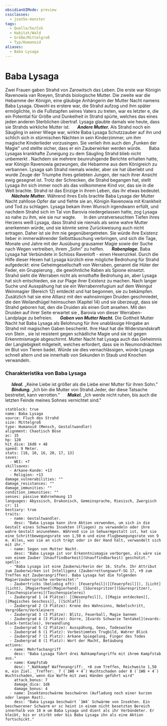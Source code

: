 ```yaml
---
obsidianUIMode: preview
cssclasses:
  - json5e-monster
tags:
  - Quelle/5e/CoS
  - Habitat/Wald
  - Größe/Mittelgroß
  - Typ/Humanoid
aliases:
  - Baba Lysaga
---
```

# Baba Lysaga
Zwei Frauen gaben Strahd von Zarowitsch das Leben. Die erste war Königin Ravenowia van Roeyen, Strahds biologische Mutter. Die zweite war die Hebamme der Königin, eine gläubige Anhängerin der Mutter Nacht namens Baba Lysaga. Obwohl es erstere war, die Strahd aufzog und ihm später ermöglichte, in die Fußstapfen seines Vaters zu treten, war es letzter e, die ein Potential für Größe und Dunkelheit in Strahd spürte, welches das eines jeden anderen Sterblichen übertraf. Lysaga glaubte damals wie heute, dass sie Strahds wirkliche Mutter ist.
$\quad$ **_Andere Mutter._** Als Strahd noch ein Säugling in seiner Wiege war, wirkte Baba Lysaga Schutzzauber auf ihn und schlich sich in stürmischen Nächten in sein Kinderzimmer, um ihm magische Kinderlieder vorzusingen. Sie verlieh ihm auch den „Funken der Magie" und stellte sicher, dass er ein Zauberwirker werden würde.
$\quad$ Baba Lysagas krankhafte Zuneigung zu dem Säugling Strahd blieb nicht unbemerkt . Nachdem sie mehrere beunruhigende Berichte erhalten hatte, war Königin Ravenowia gezwungen, die Hebamme aus dem Königreich zu verbannen. Lysaga sah Strahd niemals wieder, aber sie hat überlebt und wurde Zeuge der Triumphe ihres geliebten Jungen, der nach ihrer Ansicht ewig gesegnet ist. Trotz der Schrecken, die Strahd begangen hat, stellt Lysaga ihn sich immer noch als das vollkommene Kind vor, das sie in die Welt brachte. Strahd ist das Einzige in ihrem Leben, das ihr etwas bedeutet.
$\quad$ **_Nächste Mutter._** Während ihres Exils brachte Baba Lysaga der Mutter Nacht zahllose Opfer dar und flehte sie an, Königin Ravenowia mit Krankheit und Tod zu schlagen. Lysaga bekam ihren Wunsch irgendwann erfüllt, und nachdem Strahd sich im Tal von Barovia niedergelassen hatte, zog Lysaga so nahe zu ihm, wie sie nur wagte.
$\quad$ In den unratverseuchten Tiefen ihres Herzens weiß Lysaga, dass Strahd sie niemals als seine wahre Mutter anerkennen würde, und sie könnte seine Zurückweisung auch nicht ertragen. Daher ist sie ihm nie gegenübergetreten. Sie würde ihre Existenz lieber in immerwährender Selbsttäuschung verbringen, und sich die Tage, Monate und Jahre mit der Ausübung grausamer Magie sowie der Suche nach Wegen vertreiben, ihrem „Sohn" zu helfen.
$\quad$ **_Rabenplage._** Baba Lysaga hat Verbündete in Schloss Ravenloft - einen Hexenzirkel. Durch die Hilfe dieser Hexen hat Lysaga kürzlich eine mögliche Bedrohung für Strahd aufgedeckt: eine Geheimgesellschaft von Werraben, genannt die Hüter der Feder, ein Gruppierung , die gewöhnliche Raben als Spione einsetzt.
$\quad$ Strahd sieht die Werraben nicht als ernsthafte Bedrohung an, aber Lysaga hat sich entschieden, sie zur Plage ihrer Existenz zu machen. Nach langer Suche und Ausspähung hat sie ein Werrabenrefugium auf dem Weingut Weinmagier (Bereich 12) entdeckt und hat begonnen, sie zu bekämpfen. Zusätzlich hat sie eine Allianz mit den wahnsinnigen Druiden geschmiedet, die den Weilandhügel heimsuchen (Kapitel 14) und sie überzeugt, dass sie Strahd geboren hat, den die Druiden als einen Gott ansehen. Mit den Druiden auf ihrer Seite erwartet sie , Barovia von dieser Werraben- Landplage zu befreien.
$\quad$ **_Gaben von Mutter Nacht._** Die Gottheit Mutter Nacht hat Baba Lysaga als Belohnung für ihre unablässige Hingabe an Strahd mit magischen Gaben beschenkt. Ihre Haut hat die Widerstandskraft von Stein , sie ist resistent gegen schädliche Magie und sie ist gegen Erkenntnismagie abgeschirmt. Mutter Nacht hat Lysaga auch das Geheimnis der Langlebigkeit mitgeteilt, welches erfordert, dass sie in Neumondnächten im Blut von Tieren badet. Würde sie dies vernachlässigen, würde Lysaga schnell altern und sie innerhalb von Sekunden in Staub und Knochen verwandeln.

### Charakteristika von Baba Lysaga
$\quad$ **_Ideal._** „Keine Liebe ist größer als die Liebe einer Mutter für ihren Sohn." 
$\quad$ **_Bindung._** „Ich bin die Mutter von Strahd.Jeder, der diese Tatsache bestreitet, kann verrotten." 
$\quad$ **_Makel._** „Ich werde nicht ruhen, bis auch die letzten Feinde meines Sohnes vernichtet sind."

```statblock
statblock: true
name: Baba Lysaga
source: Fluch des Strahd
size: Mittelgroß
type: Humanoid (Mensch, Gestaltwandler)
alignment: Chaotisch Böse
ac: 15
hp: 120
hit_dice: 16d8 + 48
speed: 9 Meter.
stats: [18, 10, 16, 20, 17, 13]
saves:
  - WEI: +7
skillsaves:
  - Arkane-Kunde: +13
  - Religion: +13
damage_vulnerabilities: ""
damage_resistances: ""
damage_immunities: ""
condition_immunities: ""
senses: passive Wahrnehmung 13
languages: Abyssisch, Drakonisch, Gemeinsprache, Riesisch, Zwergisch
cr: 11
bestiary: true
traits:
  - name: Gestaltwandler.
    desc: "Baba Lysaga kann ihre Aktion verwenden, um sich in die Gestalt eines Schwarms Insekten (Fliegen) zu verwandeln oder ihre wahre Gestalt anzunehmen. Während sie in Sehwarmgestalt ist, hat sie eine Schrittbewegungsrate von 1,50 m und eine Flugbewegungsrate von 9 m. Alles, was sie an sich trägt oder in der Hand hält, verwandelt sich mit ihr."
  - name: Segen von Mutter Nacht.
    desc: "Baba Lysaga ist vor Erkenntnismagie verborgen, als wäre sie von einem Zauber [Unauffindbarkeit](Unauffindbarkeit) geschützt."
spells:
  - "Baba Lysaga ist eine Zauberwirkerin der 16. Stufe. Ihr Attribut zum Zauberwirken ist Intelligenz (Zauberrettungswurf-SG 17, +9 zum Treffen mit Zauberangriffen). Baba Lysaga hat die folgenden Magierzaubersprüche vorbereitet:"
  - Zaubertricks (beliebig oft): [Feuerpfeil]([[Feuerpfeil]]), [Licht](Licht), [Magierhand](Magierhand), [Säurespritzer](Säurespritzer), [Taschenspielerei](Taschenspielerei)
  - Zaubergrad 1 (4 Plätze): [[Hexenpfeil]], [[Magie entdecken]], [[Magisches Geschoss]], [[Schlaf]]
  - Zaubergrad 2 (3 Plätze): Krone des Wahnsinns, Nebelschritt, Vergrößern/Verkleinern
  - Zaubergrad 3 (3 Plätze): Blitz, Feuerball, Magie bannen
  - Zaubergrad 4 (3 Plätze): Dürre, [Evards Schwarze Tentakel](evards-black-tentacles), Verwandlung
  - Zaubergrad 5 (2 Plätze): Ausspähung, Geas, Todeswolke
  - Zaubergrad 6 (1 Platz): Vorbestimmtes Trugbild, Wahrer Blick
  - Zaubergrad 7 (1 Platz): Arkane Spiegelung, Finger des Todes
  - Zaubergrad 8 (1 Platz): Wort der Macht, Betäubung
actions:
  - name: Mehrfachangriff
    desc: "Baba Lysaga führt drei Nahkampfangriffe mit ihrem Kampfstab aus."
  - name: Kampfstab
    desc: "_Nahkampf Waffenangriff:_ +8 zum Treffen, Reichweite 1,50 m, ein Ziel. _Treffer:_ 7 (`1W8 + 4`) Wuchtschaden oder 8 (`1W8 + 4`) Wuchtschaden, wenn die Waffe mit zwei Händen geführt wird"
    attack_bonus: 7
    damage_dice: 1d8
    damage_bonus: 4
  - name: Insektenschwärme beschwören (Aufladung noch einer kurzen oder langen Rast).
    desc: "Baba Lysaga beschwört `1W4` Schwärme von Insekten. Ein beschworener Schwarm er sc heint in einem nicht besetzten Bereich innerhalb von 18 m um Baba Lysaga und dient als ihr Verbündeter. Er bleibt, bis er stirbt oder bis Baba Lysaga ihn als eine Aktion fortschickt."
```